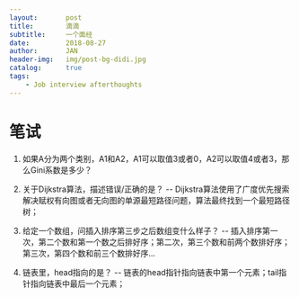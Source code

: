 ```yaml
---
layout:       post
title:        滴滴
subtitle:     一个面经
date:         2018-08-27
author:       JAN
header-img:   img/post-bg-didi.jpg
catalog:      true
tags:
    - Job interview afterthoughts
---
```


# 笔试

1. 如果A分为两个类别，A1和A2，A1可以取值3或者0，A2可以取值4或者3，那么Gini系数是多少？

2. 关于Dijkstra算法，描述错误/正确的是？
-- Dijkstra算法使用了广度优先搜索解决赋权有向图或者无向图的单源最短路径问题，算法最终找到一个最短路径树；

3. 给定一个数组，问插入排序第三步之后数组变什么样子？
-- 插入排序第一次，第二个数和第一个数之后排好序；第二次，第三个数和前两个数排好序；第三次，第四个数和前三个数排好序...

4. 链表里，head指向的是？
-- 链表的head指针指向链表中第一个元素；tail指针指向链表中最后一个元素；
